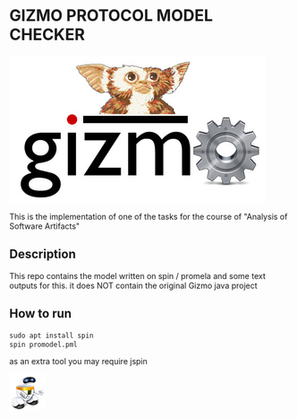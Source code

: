 # GIZMO PROTOCOL MODEL CHECKER

![alt text][logo]

[logo]: img/Gizmo_logo_lg.jpg "Gizmo logo"

This is the implementation of one of the tasks for the course of "Analysis of Software Artifacts"

## Description
This repo contains the model written on spin / promela and some text outputs for this. it does NOT contain the original Gizmo java project

## How to run

```
sudo apt install spin
spin promodel.pml
```
as an extra tool you may require jspin

![alt text][robot]

[robot]: img/robot.png "robot"
